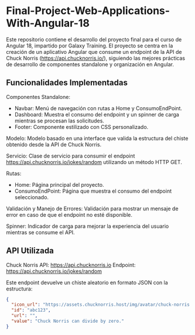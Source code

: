 # Final-Project-Web-Applications-With-Angular-18
Este repositorio contiene el desarrollo del proyecto final para el curso de Angular 18, impartido por Galaxy Training. El proyecto se centra en la creación de un aplicativo Angular que consume un endpoint de la API de Chuck Norris (https://api.chucknorris.io/), siguiendo las mejores prácticas de desarrollo de componentes standalone y organización en Angular.

## Funcionalidades Implementadas
Componentes Standalone:
+ Navbar: Menú de navegación con rutas a Home y ConsumoEndPoint.
+ Dashboard: Muestra el consumo del endpoint y un spinner de carga mientras se procesan las solicitudes.
+ Footer: Componente estilizado con CSS personalizado.

Modelo:
Modelo basado en una interface que valida la estructura del chiste obtenido desde la API de Chuck Norris.

Servicio:
Clase de servicio para consumir el endpoint https://api.chucknorris.io/jokes/random utilizando un método HTTP GET.

Rutas:
+ Home: Página principal del proyecto.
+ ConsumoEndPoint: Página que muestra el consumo del endpoint seleccionado.

Validación y Manejo de Errores:
Validación para mostrar un mensaje de error en caso de que el endpoint no esté disponible.

Spinner:
Indicador de carga para mejorar la experiencia del usuario mientras se consume el API.

## API Utilizada
Chuck Norris API: https://api.chucknorris.io
Endpoint: https://api.chucknorris.io/jokes/random

Este endpoint devuelve un chiste aleatorio en formato JSON con la estructura:
```json
{
  "icon_url": "https://assets.chucknorris.host/img/avatar/chuck-norris.png",
  "id": "abc123",
  "url": "",
  "value": "Chuck Norris can divide by zero."
}


